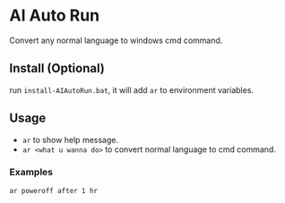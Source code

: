 # AI Auto Run

Convert any normal language to windows cmd command.

## Install (Optional)

run `install-AIAutoRun.bat`, it will add `ar` to environment variables.

## Usage

- `ar` to show help message.
- `ar <what u wanna do>` to convert normal language to cmd command.

### Examples

`ar poweroff after 1 hr`